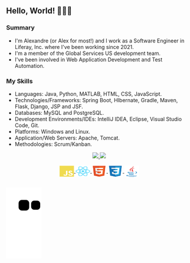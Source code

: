 ## Hello, World! 👋🧑‍💻

### Summary 
* I'm Alexandre (or Alex for most!) and I work as a Software Engineer in Liferay, Inc. where I've been working since 2021. 
* I'm a member of the Global Services US development team.
* I've been involved in Web Application Development and Test Automation.

### My Skills 
* Languages: Java, Python, MATLAB, HTML, CSS, JavaScript.
* Technologies/Frameworks: Spring Boot, HIbernate, Gradle, Maven, Flask, Django, JSP and JSF.
* Databases: MySQL and PostgreSQL.
* Development Environments/IDEs: IntelliJ IDEA, Eclipse, Visual Studio Code, Git.
* Platforms: Windows and Linux.
* Application/Web Servers: Apache, Tomcat.
* Methodologies: Scrum/Kanban.

<div align="center">
  <a href="https://github.com/alexandresjunior">
  <img height="180em" src="https://github-readme-stats.vercel.app/api?username=alexandresjunior&show_icons=true&theme=dracula&include_all_commits=true&count_private=true"/>
  <img height="180em" src="https://github-readme-stats.vercel.app/api/top-langs/?username=alexandresjunior&layout=compact&langs_count=7&theme=dracula"/>
</div>
<div align="center">
  <div style="display: inline_block"><br>
    <img align="center" alt="Alex-Js" height="30" width="40" src="https://raw.githubusercontent.com/devicons/devicon/master/icons/javascript/javascript-plain.svg">
    <img align="center" alt="Alex-React" height="30" width="40" src="https://raw.githubusercontent.com/devicons/devicon/master/icons/react/react-original.svg">
    <img align="center" alt="Alex-HTML" height="30" width="40" src="https://raw.githubusercontent.com/devicons/devicon/master/icons/html5/html5-original.svg">
    <img align="center" alt="Alex-CSS" height="30" width="40" src="https://raw.githubusercontent.com/devicons/devicon/master/icons/css3/css3-original.svg">
    <img align="center" alt="Alex-Java" height="30" width="40" src="https://raw.githubusercontent.com/devicons/devicon/master/icons/java/java-original.svg">
   </div>
</div>
  
##
  
![Snake animation](https://github.com/rafaballerini/rafaballerini/blob/output/github-contribution-grid-snake.svg)
